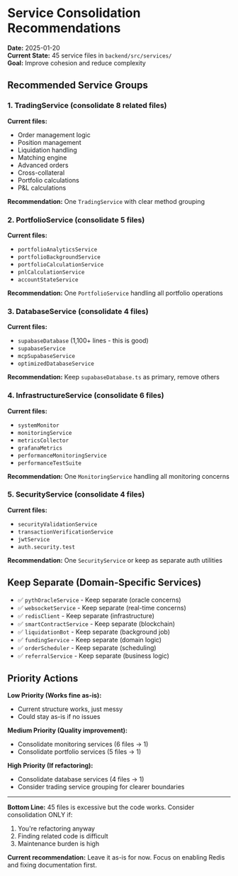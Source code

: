 # Service Consolidation Recommendations

**Date:** 2025-01-20  
**Current State:** 45 service files in `backend/src/services/`  
**Goal:** Improve cohesion and reduce complexity

## Recommended Service Groups

### 1. TradingService (consolidate 8 related files)
**Current files:**
- Order management logic
- Position management
- Liquidation handling
- Matching engine
- Advanced orders
- Cross-collateral
- Portfolio calculations
- P&L calculations

**Recommendation:** One `TradingService` with clear method grouping

### 2. PortfolioService (consolidate 5 files)
**Current files:**
- `portfolioAnalyticsService`
- `portfolioBackgroundService` 
- `portfolioCalculationService`
- `pnlCalculationService`
- `accountStateService`

**Recommendation:** One `PortfolioService` handling all portfolio operations

### 3. DatabaseService (consolidate 4 files)
**Current files:**
- `supabaseDatabase` (1,100+ lines - this is good)
- `supabaseService`
- `mcpSupabaseService`
- `optimizedDatabaseService`

**Recommendation:** Keep `supabaseDatabase.ts` as primary, remove others

### 4. InfrastructureService (consolidate 6 files)
**Current files:**
- `systemMonitor`
- `monitoringService`
- `metricsCollector`
- `grafanaMetrics`
- `performanceMonitoringService`
- `performanceTestSuite`

**Recommendation:** One `MonitoringService` handling all monitoring concerns

### 5. SecurityService (consolidate 4 files)
**Current files:**
- `securityValidationService`
- `transactionVerificationService`
- `jwtService`
- `auth.security.test`

**Recommendation:** One `SecurityService` or keep as separate auth utilities

## Keep Separate (Domain-Specific Services)
- ✅ `pythOracleService` - Keep separate (oracle concerns)
- ✅ `websocketService` - Keep separate (real-time concerns)
- ✅ `redisClient` - Keep separate (infrastructure)
- ✅ `smartContractService` - Keep separate (blockchain)
- ✅ `liquidationBot` - Keep separate (background job)
- ✅ `fundingService` - Keep separate (domain logic)
- ✅ `orderScheduler` - Keep separate (scheduling)
- ✅ `referralService` - Keep separate (business logic)

## Priority Actions

**Low Priority (Works fine as-is):**
- Current structure works, just messy
- Could stay as-is if no issues

**Medium Priority (Quality improvement):**
- Consolidate monitoring services (6 files → 1)
- Consolidate portfolio services (5 files → 1)

**High Priority (If refactoring):**
- Consolidate database services (4 files → 1)
- Consider trading service grouping for clearer boundaries

---

**Bottom Line:** 45 files is excessive but the code works. Consider consolidation ONLY if:
1. You're refactoring anyway
2. Finding related code is difficult
3. Maintenance burden is high

**Current recommendation:** Leave it as-is for now. Focus on enabling Redis and fixing documentation first.

